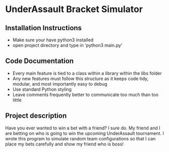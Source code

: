 # UnderAssault Bracket Simulator 

## Installation Instructions
- Make sure your have python3 installed 
- open project directory and type in 'python3 main.py'

## Code Documentation 

- Every main feature is tied to a class within a library within the libs folder
- Any new features must follow this structure as it keeps code tidy, modular, and most importantly easy to debug 
- Use standard Python styling 
- Leave comments frequently better to communicate too much than too little

## Project description
Have you ever wanted to win a bet with a friend? I sure do. My friend and I are betting on who is going to win the upcoming UnderAssault tournament. I wrote this program to simulate random team configurations so that I can place my bets carefully and show my friend who is boss! 